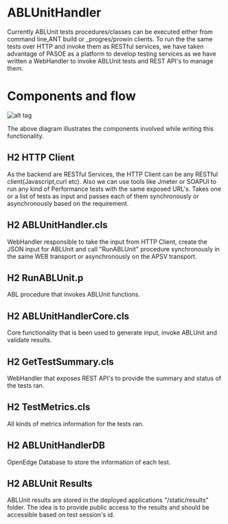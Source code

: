 # ABLUnitHandler
Currently ABLUnit tests procedures/classes can be executed either from command line,ANT build or _progres/prowin clients. To run the the same tests over HTTP and invoke them as RESTful services, we have taken advantage of PASOE as a platform to develop testing services as we have written a WebHandler to invoke ABLUnit tests and REST API's to manage them.


# Components and flow
![alt tag](https://cloud.githubusercontent.com/assets/4980960/20086979/7931dde8-a542-11e6-94dd-3d42ecfa1f81.png)

The above diagram illustrates the components involved while writing this functionality. 
 
## H2 HTTP Client
As the backend are RESTful Services, the HTTP Client can be any RESTful client(Javascript,curl etc). Also we can use tools like Jmeter or SOAPUI to run any kind of Performance tests with the same exposed URL's. Takes one or a list of tests as input  and passes each of them synchronously or asynchronously based on the requirement. 

## H2 ABLUnitHandler.cls
WebHandler responsible to take the input from HTTP Client, create the JSON input for ABLUnit and call "RunABLUnit" procedure synchronously in the same WEB transport or asynchronously on the APSV transport.

## H2 RunABLUnit.p
ABL procedure that invokes ABLUnit functions.

## H2 ABLUnitHandlerCore.cls
Core functionality that is been used to generate input, invoke ABLUnit and validate results.

## H2 GetTestSummary.cls
WebHandler that exposes REST API's to provide the summary and status of the tests ran.

## H2 TestMetrics.cls
All kinds of metrics information for the tests ran.

## H2 ABLUnitHandlerDB
OpenEdge Database to store the information of each test.

## H2 ABLUnit Results
ABLUnit results are stored in the deployed applications "/static/results" folder. The idea is to provide public access to the results and should be accessible based on test session's id.  
 
 
 

